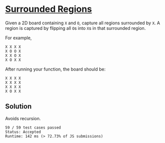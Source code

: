 # [Surrounded Regions](https://leetcode.com/problems/surrounded-regions/description/)

Given a 2D board containing `X` and `O`, capture all regions surrounded by `X`.
A region is captured by flipping all `O`s into `X`s in that surrounded region.

For example,

```
X X X X
X O O X
X X O X
X O X X
```

After running your function, the board should be:

```
X X X X
X X X X
X X X X
X O X X
```

## Solution

Avoids recursion.

```
59 / 59 test cases passed
Status: Accepted
Runtime: 142 ms (> 72.73% of JS submissions)
```
